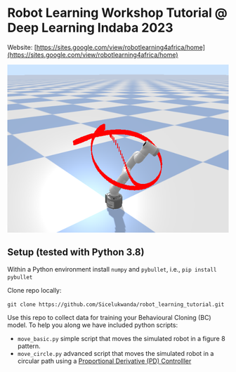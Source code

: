 # Robot Learning Workshop Tutorial @ Deep Learning Indaba 2023
Website: [https://sites.google.com/view/robotlearning4africa/home](https://sites.google.com/view/robotlearning4africa/home)

![](data/cobot.png)
## Setup (tested with Python 3.8)
Within a Python environment install `numpy` and `pybullet`, i.e., `pip install pybullet`

Clone repo locally:

`git clone https://github.com/Sicelukwanda/robot_learning_tutorial.git`

Use this repo to collect data for training your Behavioural Cloning (BC) model. To help you along we have included python scripts:

- `move_basic.py` simple script that moves the simulated robot in a figure 8 pattern.
- `move_circle.py` advanced script that moves the simulated robot in a circular path using a [Proportional Derivative (PD) Controlller](https://en.wikipedia.org/wiki/Proportional%E2%80%93integral%E2%80%93derivative_controller)

